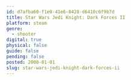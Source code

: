```yaml
---
id: d7afba60-f1e0-41e6-8428-d6410c6f9b7d
title: Star Wars Jedi Knight: Dark Forces II
platform: steam
genre:
  - shooter
digital: true
physical: false
guide: false
pending: false
posted: 2000-01-01
slug: star-wars-jedi-knight-dark-forces-ii
---
```

